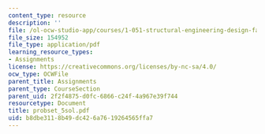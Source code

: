 ```yaml
---
content_type: resource
description: ''
file: /ol-ocw-studio-app/courses/1-051-structural-engineering-design-fall-2003/b8dbe3118b49dc426a7619264565ffa7_probset_5sol.pdf
file_size: 154952
file_type: application/pdf
learning_resource_types:
- Assignments
license: https://creativecommons.org/licenses/by-nc-sa/4.0/
ocw_type: OCWFile
parent_title: Assignments
parent_type: CourseSection
parent_uid: 2f2f4875-d0fc-6866-c24f-4a967e39f744
resourcetype: Document
title: probset_5sol.pdf
uid: b8dbe311-8b49-dc42-6a76-19264565ffa7
---
```

